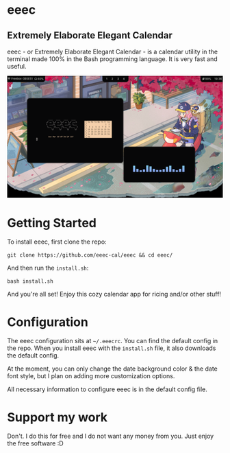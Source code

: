 # eeec
## Extremely Elaborate Elegant Calendar

eeec - or Extremely Elaborate Elegant Calendar - is a calendar utility in the terminal made 100% in the Bash programming language. It is very fast and useful.

![](https://raw.githubusercontent.com/eeec-cal/eeec/main/20240330_19h36m30s_grim.png)

# Getting Started
To install eeec, first clone the repo:
```
git clone https://github.com/eeec-cal/eeec && cd eeec/
```

And then run the `install.sh`:
```
bash install.sh
```

And you're all set! Enjoy this cozy calendar app for ricing and/or other stuff!

# Configuration
The eeec configuration sits at `~/.eeecrc`. You can find the default config in the repo. When you install eeec with the `install.sh` file, it also downloads the default config.

At the moment, you can only change the date background color & the date font style, but I plan on adding more customization options.

All necessary information to configure eeec is in the default config file.

# Support my work
Don't. I do this for free and I do not want any money from you. Just enjoy the free software :D

